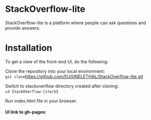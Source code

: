 # StackOverflow-lite
StackOverflow-lite is a platform where people can ask questions and provide answers.
# Installation
To get a view of the front-end UI, do the following:  

Clone the repository into your local environment: &nbsp;   
`git clone`https://github.com/EUGINELETHAL/StackOverflow-lite.git&nbsp;

Switch to stackoverflow directory created after cloning:&nbsp;   
`cd StackOVerflow-lite/UI`&nbsp;

Run index.html file in your browser.&nbsp;   

#### UI link to gh-pages:    

